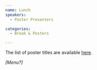 ```yaml
---
name: Lunch
speakers:
  - Poster Presenters

categories:
  - Break & Posters

---
```


The list of poster titles are available [here](https://vibe2023.github.io/speakers/poster_presenters/).

*[Menu?]*